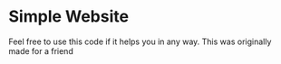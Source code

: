# Simple Website
Feel free to use this code if it helps you in any way.
This was originally made for a friend
